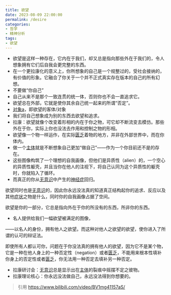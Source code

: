 ```yaml
---
title: 欲望
date: 2023-08-09 22:00:00
permalink: /desire
categories:
- 哲学
- 精神分析
tags:
- 欲望
---
```


- 欲望是这样一种存在，它内在于我们，却又总是指向那些外在于我们的，令人想象拥有它们后自我会更完整的东西。
- 在一个更拉康化的意义上，你所想象的自己是一个规整过的，受社会接纳的，有价值的形象。它融合了你关于一个并不正式真实存在版本的自己的所有幻想。
- 不要做“你自己”
- 自己从来不是那个一致连贯的统一体，否则你也不会一直追求它。
- 欲望总在外部，它就是使你其余自己统一起来的所谓“否定”。
- [对象a](/objet-petit-a)，即欲望的客体/对象
- 我们将自己想象成为别的东西去欲望和追求。
- 拉康：欲望就像个改变着形相的内在于你之物，可它却不断流变去模仿。那些外在于你，实际上你也没法去作用和控制之物的形相。
- 欲望像一个物一样运作，在实际[匮乏](/lack)着物的地方，并非在外部世界中，而在你体内。
- 做一个[主体](/subject)就是不断想象自己更加“做自己”——作为一个你目前还不是的存在。
- 这些图像构筑了一个理想的自我画像，但他们是异质性（alien）的，一个空心的异质性躯壳，并且当你在他人的注视下，将自己认同为这个异质性的躯壳时，你就陷入了循环。
- 而真正的你从[无意识](/unconscious)中产生的[神经症](/neurosis)回归。

欲望同时也是[无意识](/unconscious)的，因此你永远没法真的知道真正结构起你的追求、反应以及其他[症状](/symptom)之物是什么，同时你的自我画像占据了空间。

欲望是你的一部分，它总是指向外在于你的所没有的东西，所非你的东西。

- 名人提供给我们一幅欲望被满足的图像，

——以名人的身份，拥有他人之欲望。而这种对他人之欲望的欲望，使你进入了所谓的认可的辩证法。

即使所有人都认可你，问题在于你没法真的拥有他人的欲望，因为它不是某个物，它是一种在他人身上的一种否定性（negation）或者[匮乏](/lack)，不能用来根本性填补你身上的否定性或者[匮乏](/lack)，你无法用一种否定去填补另一种否定。

- 拉康研讨会：[无意识](/unconscious)总是显示出在[主体](/subject)的裂痕中摇摆不定之彼物。
- 拉康理论核心：你永远没法做自己，永远没法得到你想要的。

> 引用 https://www.bilibili.com/video/BV1mg41157aS/
